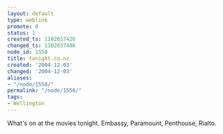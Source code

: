 ```yaml
---
layout: default
type: weblink
promote: 0
status: 1
created_ts: 1102037426
changed_ts: 1102037486
node_id: 1558
title: tonight.co.nz
created: '2004-12-03'
changed: '2004-12-03'
aliases:
- "/node/1558/"
permalink: "/node/1558/"
tags:
- Wellington
---
```

What's on at the movies tonight.  Embassy, Paramount, Penthouse, Rialto.
